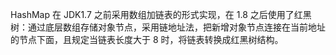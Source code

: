 HashMap 在 JDK1.7 之前采用数组加链表的形式实现，在 1.8 之后使用了红黑树：通过底层数组存储对象节点，采用链地址法，把新增对象节点连接在当前地址的节点下面，且规定当链表长度大于 8 时，将链表转换成红黑树结构。

 